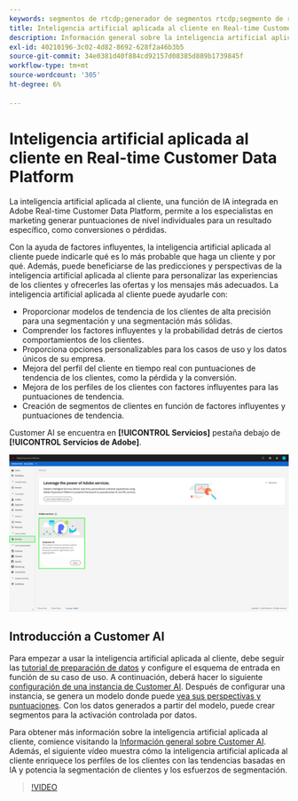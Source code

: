 ```yaml
---
keywords: segmentos de rtcdp;generador de segmentos rtcdp;segmento de rtcdp;rtcdp de inteligencia artificial aplicada al cliente
title: Inteligencia artificial aplicada al cliente en Real-time Customer Data Platform
description: Información general sobre la inteligencia artificial aplicada al cliente y cómo puede ayudar a generar puntuaciones para resultados específicos como conversiones o pérdidas.
exl-id: 40210196-3c02-4d82-8692-628f2a46b3b5
source-git-commit: 34e0381d40f884cd92157d08385d889b1739845f
workflow-type: tm+mt
source-wordcount: '305'
ht-degree: 6%

---
```


# Inteligencia artificial aplicada al cliente en Real-time Customer Data Platform

La inteligencia artificial aplicada al cliente, una función de IA integrada en Adobe Real-time Customer Data Platform, permite a los especialistas en marketing generar puntuaciones de nivel individuales para un resultado específico, como conversiones o pérdidas.

Con la ayuda de factores influyentes, la inteligencia artificial aplicada al cliente puede indicarle qué es lo más probable que haga un cliente y por qué. Además, puede beneficiarse de las predicciones y perspectivas de la inteligencia artificial aplicada al cliente para personalizar las experiencias de los clientes y ofrecerles las ofertas y los mensajes más adecuados. La inteligencia artificial aplicada al cliente puede ayudarle con:

* Proporcionar modelos de tendencia de los clientes de alta precisión para una segmentación y una segmentación más sólidas.
* Comprender los factores influyentes y la probabilidad detrás de ciertos comportamientos de los clientes.
* Proporciona opciones personalizables para los casos de uso y los datos únicos de su empresa.
* Mejora del perfil del cliente en tiempo real con puntuaciones de tendencia de los clientes, como la pérdida y la conversión.
* Mejora de los perfiles de los clientes con factores influyentes para las puntuaciones de tendencia.
* Creación de segmentos de clientes en función de factores influyentes y puntuaciones de tendencia.

Customer AI se encuentra en **[!UICONTROL Servicios]** pestaña debajo de **[!UICONTROL Servicios de Adobe]**.

![Ubicación de Customer AI](../assets/overview/rtcdp-customer-ai.png)

## Introducción a Customer AI

Para empezar a usar la inteligencia artificial aplicada al cliente, debe seguir las [tutorial de preparación de datos](../../intelligent-services/data-preparation.md) y configure el esquema de entrada en función de su caso de uso. A continuación, deberá hacer lo siguiente [configuración de una instancia de Customer AI](../../intelligent-services/customer-ai/user-guide/configure.md). Después de configurar una instancia, se genera un modelo donde puede [vea sus perspectivas y puntuaciones](../../intelligent-services/customer-ai/user-guide/discover-insights.md). Con los datos generados a partir del modelo, puede crear segmentos para la activación controlada por datos.

Para obtener más información sobre la inteligencia artificial aplicada al cliente, comience visitando la [Información general sobre Customer AI](../../intelligent-services/customer-ai/overview.md). Además, el siguiente vídeo muestra cómo la inteligencia artificial aplicada al cliente enriquece los perfiles de los clientes con las tendencias basadas en IA y potencia la segmentación de clientes y los esfuerzos de segmentación.

>[!VIDEO](https://video.tv.adobe.com/v/40374/?quality=12&learn=on)
